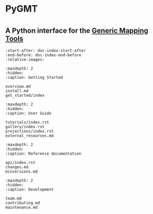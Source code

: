 ```{title} Home
```

<div class="banner">
    <h1>PyGMT<h1>
    <h2>
        A Python interface for the
        <a href="https://www.generic-mapping-tools.org/">Generic Mapping Tools</a>
    </h2>
</div>

```{include} ../README.md
:start-after: doc-index-start-after
:end-before: doc-index-end-before
:relative-images:
```

```{toctree}
:maxdepth: 2
:hidden:
:caption: Getting Started

overview.md
install.md
get_started/index
```

```{toctree}
:maxdepth: 2
:hidden:
:caption: User Guide

tutorials/index.rst
gallery/index.rst
projections/index.rst
external_resources.md
```

```{toctree}
:maxdepth: 2
:hidden:
:caption: Reference documentation

api/index.rst
changes.md
minversions.md
```

```{toctree}
:maxdepth: 2
:hidden:
:caption: Development

team.md
contributing.md
maintenance.md
```

